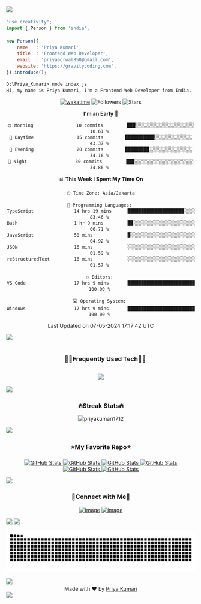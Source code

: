 <!--
- !! Thank you for keeping this sign !!
- Original Creation by Deri Kurniawan (Deri-Kurniawan)
- Github Repository: https://github.com/Deri-Kurniawan/Deri-Kurniawan
- ⭐ Don't forget to give a star ⭐
-->

<!--x axis divider-->
<img src="/assets/images/horizontal-divider-gradient.gif">

```js
"use creativity";
import { Person } from 'india';

new Person({
    name   : 'Priya Kumari',
    title  : 'Frontend Web Developer',
    email  : 'priyaagrwal858@gmail.com',
    website: 'https://gravitycoding.com',
}).introduce();
```

```cmd
D:\Priya_Kumari> node index.js
Hi, my name is Priya Kumari, I'm a Frontend Web Developer from India.
```

<div align="center">

[![wakatime](https://wakatime.com/badge/user/22520ecf-cee6-4d59-a21f-b5d7f4f8e491.svg)](https://wakatime.com/@22520ecf-cee6-4d59-a21f-b5d7f4f8e491) ![Followers](https://img.shields.io/github/followers/priyakumari1712?label=Followers) ![Stars](https://img.shields.io/github/stars/priyakumari1712?label=Stars)

<!--START_SECTION:waka-->
**I'm an Early 🐤** 

```text
🌞 Morning                10 commits         ███░░░░░░░░░░░░░░░░░░░░░░   10.61 % 
🌆 Daytime                15 commits        ███████████░░░░░░░░░░░░░░   43.37 % 
🌃 Evening                20 commits        █████████░░░░░░░░░░░░░░░░   34.16 % 
🌙 Night                  30 commits         ███░░░░░░░░░░░░░░░░░░░░░░   34.86 % 
```


📊 **This Week I Spent My Time On** 

```text
🕑︎ Time Zone: Asia/Jakarta

💬 Programming Languages: 
TypeScript               14 hrs 19 mins      █████████████████████░░░░   83.46 % 
Bash                     1 hr 9 mins         ██░░░░░░░░░░░░░░░░░░░░░░░   06.71 % 
JavaScript               50 mins             █░░░░░░░░░░░░░░░░░░░░░░░░   04.92 % 
JSON                     16 mins             ░░░░░░░░░░░░░░░░░░░░░░░░░   01.59 % 
reStructuredText         16 mins             ░░░░░░░░░░░░░░░░░░░░░░░░░   01.57 % 

🔥 Editors: 
VS Code                  17 hrs 9 mins       █████████████████████████   100.00 % 

💻 Operating System: 
Windows                  17 hrs 9 mins       █████████████████████████   100.00 % 
```


 Last Updated on 07-05-2024 17:17:42 UTC
<!--END_SECTION:waka-->
  
</div>

<!--x axis divider-->
<img src="/assets/images/horizontal-divider-gradient.gif">

<!--h1 without bottom border-->
<div id="user-content-toc">
  <ul align="center">
    <summary><h3 style="display: inline-block">🧑‍💻Frequently Used Tech🧑‍💻</h3></summary>
  </ul>
</div>
<!--tech stack icons-->
<p align="center">
<a href="https://skillicons.dev">
<img src="https://skillicons.dev/icons?i=js,react,nextjs,tailwindcss,nodejs,express,mysql,git,vscode,figma,vite&perline=4" />
</a>
</p>

<!--x axis divider-->
<img src="/assets/images/horizontal-divider-gradient.gif">

<h3 align="center">🔥Streak Stats🔥</h3>

<!-- custom streak stats: https://git.io/streak-stats -->
<p align="center"><img src="https://streak-stats.demolab.com?user=priyakumari1712&hide_border=true&type=png" alt="priyakumari1712" /></p>

<!--x axis divider-->
<img src="/assets/images/horizontal-divider-gradient.gif">

<h3 align="center">⭐My Favorite Repo⭐</h3>

<div>
  <p align="center">
	<a href="https://github.com/Deri-Kurniawan/windows-11-os">
      		<img src="https://github-readme-stats.vercel.app/api/pin/?username=Deri-Kurniawan&repo=windows-11-os&theme=transparent" alt="GitHub Stats" />
    	</a>
	    <a href="https://github.com/Deri-Kurniawan/3d-portfolio">
      		<img src="https://github-readme-stats.vercel.app/api/pin/?username=Deri-Kurniawan&repo=3d-portfolio&theme=transparent" alt="GitHub Stats" />
    	</a>
    	<a href="https://github.com/Deri-Kurniawan/plant_shop_mobile_app">
      		<img src="https://github-readme-stats.vercel.app/api/pin/?username=Deri-Kurniawan&repo=plant_shop_mobile_app&theme=transparent" alt="GitHub Stats" />
    	</a>
    	<a href="https://github.com/Deri-Kurniawan/derizer">
      		<img src="https://github-readme-stats.vercel.app/api/pin/?username=Deri-Kurniawan&repo=derizer&theme=transparent" alt="GitHub Stats" />
    	</a>
    	<a href="https://github.com/Deri-Kurniawan/screen-recorder-online">
      		<img src="https://github-readme-stats.vercel.app/api/pin/?username=Deri-Kurniawan&repo=screen-recorder-online&theme=transparent" alt="GitHub Stats" />
    	</a>
    	<a href="https://github.com/Deri-Kurniawan/mini-framework">
      		<img src="https://github-readme-stats.vercel.app/api/pin/?username=Deri-Kurniawan&repo=mini-framework&theme=transparent" alt="GitHub Stats" />
    	</a>
</div>

<!--x axis divider-->
<img src="/assets/images/horizontal-divider-gradient.gif">

<!-- Connect with me -->
<h3 align="center">🤝Connect with Me🤝</h3>
<div align="center">

[![image](https://img.shields.io/badge/LinkedIn-0077B5?style=for-the-badge&logo=linkedin&logoColor=white)](https://www.linkedin.com/in/priya-kumari-2939282a6/)
[![image](https://img.shields.io/badge/Dribble-EA4C89?style=for-the-badge&logo=dribbble&logoColor=white)](https://dribbble.com/nanhi)

  
</div>

<!--x axis divider-->
<img src="/assets/images/horizontal-divider-gradient.gif">

<!--x axis divider-->
<img src="/assets/images/horizontal-divider-gradient.gif">

![Commit Snake History SVG](https://raw.githubusercontent.com/Deri-Kurniawan/Deri-Kurniawan/output/github-snake.svg)

<!--x axis divider-->
<img src="/assets/images/horizontal-divider-gradient.gif">

<div align="center">
    Made with ❤️ by <a href="https://github.com/priyakumari1712" target="_blank">Priya Kumari</a>
</div>

<!--x axis divider-->
<img src="/assets/images/horizontal-divider-gradient.gif">
